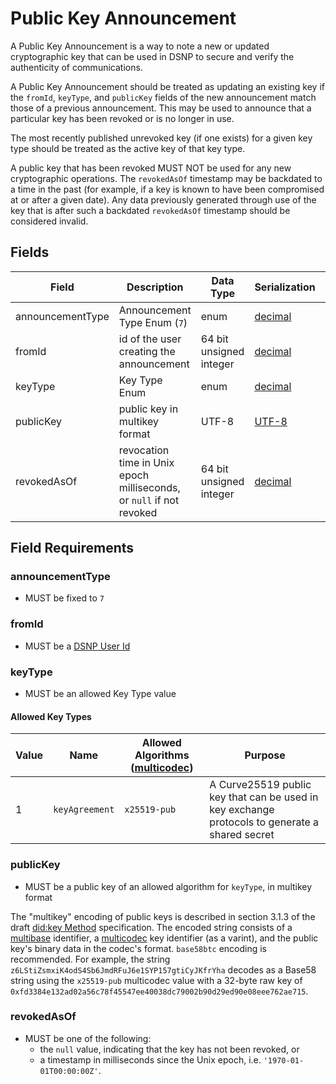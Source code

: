 # Public Key Announcement

A Public Key Announcement is a way to note a new or updated cryptographic key that can be used in DSNP to secure and verify the authenticity of communications.

A Public Key Announcement should be treated as updating an existing key if the `fromId`, `keyType`, and `publicKey` fields of the new  announcement match those of a previous announcement.
This may be used to announce that a particular key has been revoked or is no longer in use.

The most recently published unrevoked key (if one exists) for a given key type should be treated as the active key of that key type.

A public key that has been revoked MUST NOT be used for any new cryptographic operations.
The `revokedAsOf` timestamp may be backdated to a time in the past (for example, if a key is known to have been compromised at or after a given date).
Any data previously generated through use of the key that is after such a backdated `revokedAsOf` timestamp should be considered invalid.

## Fields

| Field | Description | Data Type | Serialization | Parquet Type | Bloom Filter |
| ----- | ----------- | --------- | ------------- | ------------ | ------------ |
| announcementType | Announcement Type Enum (`7`) | enum | [decimal](../Serializations.md#decimal) | `INT32` | no |
| fromId | id of the user creating the announcement | 64 bit unsigned integer | [decimal](../Serializations.md#decimal) | `UINT_64` | YES
| keyType | Key Type Enum | enum | [decimal](../Serializations.md#decimal)  |`INT32` | YES
| publicKey | public key in multikey format | UTF-8 | [UTF-8](https://datatracker.ietf.org/doc/html/rfc3629) | `UTF8` | no
| revokedAsOf | revocation time in Unix epoch milliseconds, or `null` if not revoked  | 64 bit unsigned integer | [decimal](../Serializations.md#decimal) | `UINT_64` | no |

## Field Requirements

### announcementType

- MUST be fixed to `7`

### fromId

- MUST be a [DSNP User Id](../Identifiers.md#dsnp-user-id)

### keyType

- MUST be an allowed Key Type value

#### Allowed Key Types

| Value | Name | Allowed Algorithms ([multicodec](https://github.com/multiformats/multicodec/blob/master/table.csv)) | Purpose |
| --- | --- | --- | --- |
| 1 | `keyAgreement` | `x25519-pub` | A Curve25519 public key that can be used in key exchange protocols to generate a shared secret |

### publicKey

- MUST be a public key of an allowed algorithm for `keyType`, in multikey format

The "multikey" encoding of public keys is described in section 3.1.3 of the draft [did:key Method](https://w3c-ccg.github.io/did-method-key/#decode-public-key-algorithm) specification.
The encoded string consists of a [multibase](https://github.com/multiformats/multibase) identifier, a [multicodec](https://github.com/multiformats/multicodec/blob/master/table.csv) key identifier (as a varint), and the public key's binary data in the codec's format.
`base58btc` encoding is recommended.
For example, the string `z6LStiZsmxiK4odS4Sb6JmdRFuJ6e1SYP157gtiCyJKfrYha` decodes as a Base58 string using the `x25519-pub` multicodec value with a 32-byte raw key of `0xfd3384e132ad02a56c78f45547ee40038dc79002b90d29ed90e08eee762ae715`.

### revokedAsOf

- MUST be one of the following:
  - the `null` value, indicating that the key has not been revoked, or
  - a timestamp in milliseconds since the Unix epoch, i.e. `'1970-01-01T00:00:00Z'`.
